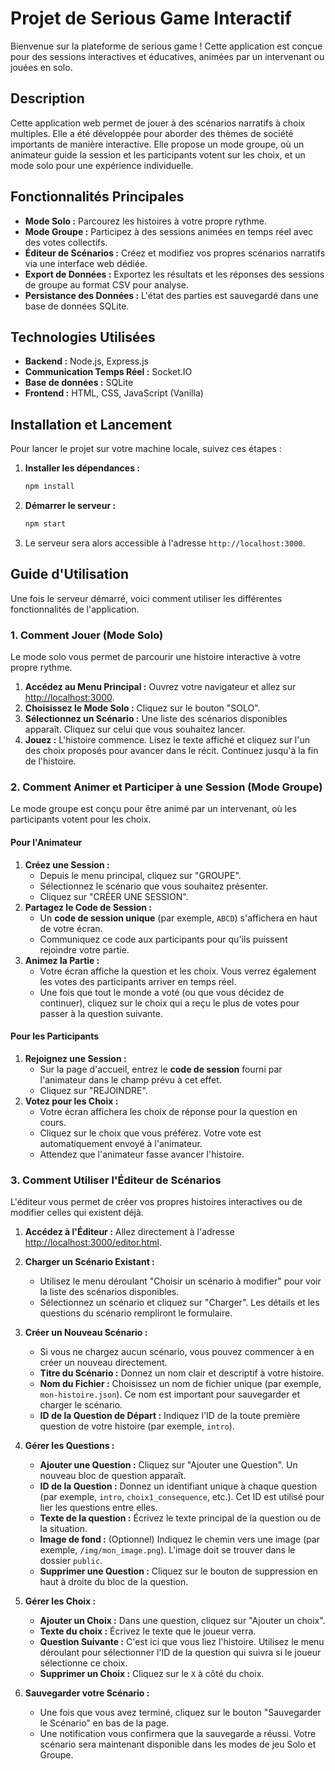 # Projet de Serious Game Interactif

Bienvenue sur la plateforme de serious game ! Cette application est conçue pour des sessions interactives et éducatives, animées par un intervenant ou jouées en solo.

## Description

Cette application web permet de jouer à des scénarios narratifs à choix multiples. Elle a été développée pour aborder des thèmes de société importants de manière interactive. Elle propose un mode groupe, où un animateur guide la session et les participants votent sur les choix, et un mode solo pour une expérience individuelle.

## Fonctionnalités Principales

-   **Mode Solo :** Parcourez les histoires à votre propre rythme.
-   **Mode Groupe :** Participez à des sessions animées en temps réel avec des votes collectifs.
-   **Éditeur de Scénarios :** Créez et modifiez vos propres scénarios narratifs via une interface web dédiée.
-   **Export de Données :** Exportez les résultats et les réponses des sessions de groupe au format CSV pour analyse.
-   **Persistance des Données :** L'état des parties est sauvegardé dans une base de données SQLite.

## Technologies Utilisées

-   **Backend :** Node.js, Express.js
-   **Communication Temps Réel :** Socket.IO
-   **Base de données :** SQLite
-   **Frontend :** HTML, CSS, JavaScript (Vanilla)

## Installation et Lancement

Pour lancer le projet sur votre machine locale, suivez ces étapes :

1.  **Installer les dépendances :**
    ```bash
    npm install
    ```

2.  **Démarrer le serveur :**
    ```bash
    npm start
    ```

3.  Le serveur sera alors accessible à l'adresse `http://localhost:3000`.

## Guide d'Utilisation

Une fois le serveur démarré, voici comment utiliser les différentes fonctionnalités de l'application.

### 1. Comment Jouer (Mode Solo)

Le mode solo vous permet de parcourir une histoire interactive à votre propre rythme.

1.  **Accédez au Menu Principal :** Ouvrez votre navigateur et allez sur [http://localhost:3000](http://localhost:3000).
2.  **Choisissez le Mode Solo :** Cliquez sur le bouton "SOLO".
3.  **Sélectionnez un Scénario :** Une liste des scénarios disponibles apparaît. Cliquez sur celui que vous souhaitez lancer.
4.  **Jouez :** L'histoire commence. Lisez le texte affiché et cliquez sur l'un des choix proposés pour avancer dans le récit. Continuez jusqu'à la fin de l'histoire.

### 2. Comment Animer et Participer à une Session (Mode Groupe)

Le mode groupe est conçu pour être animé par un intervenant, où les participants votent pour les choix.

#### Pour l'Animateur

1.  **Créez une Session :**
    *   Depuis le menu principal, cliquez sur "GROUPE".
    *   Sélectionnez le scénario que vous souhaitez présenter.
    *   Cliquez sur "CRÉER UNE SESSION".
2.  **Partagez le Code de Session :**
    *   Un **code de session unique** (par exemple, `ABCD`) s'affichera en haut de votre écran.
    *   Communiquez ce code aux participants pour qu'ils puissent rejoindre votre partie.
3.  **Animez la Partie :**
    *   Votre écran affiche la question et les choix. Vous verrez également les votes des participants arriver en temps réel.
    *   Une fois que tout le monde a voté (ou que vous décidez de continuer), cliquez sur le choix qui a reçu le plus de votes pour passer à la question suivante.

#### Pour les Participants

1.  **Rejoignez une Session :**
    *   Sur la page d'accueil, entrez le **code de session** fourni par l'animateur dans le champ prévu à cet effet.
    *   Cliquez sur "REJOINDRE".
2.  **Votez pour les Choix :**
    *   Votre écran affichera les choix de réponse pour la question en cours.
    *   Cliquez sur le choix que vous préférez. Votre vote est automatiquement envoyé à l'animateur.
    *   Attendez que l'animateur fasse avancer l'histoire.

### 3. Comment Utiliser l'Éditeur de Scénarios

L'éditeur vous permet de créer vos propres histoires interactives ou de modifier celles qui existent déjà.

1.  **Accédez à l'Éditeur :** Allez directement à l'adresse [http://localhost:3000/editor.html](http://localhost:3000/editor.html).

2.  **Charger un Scénario Existant :**
    *   Utilisez le menu déroulant "Choisir un scénario à modifier" pour voir la liste des scénarios disponibles.
    *   Sélectionnez un scénario et cliquez sur "Charger". Les détails et les questions du scénario rempliront le formulaire.

3.  **Créer un Nouveau Scénario :**
    *   Si vous ne chargez aucun scénario, vous pouvez commencer à en créer un nouveau directement.
    *   **Titre du Scénario :** Donnez un nom clair et descriptif à votre histoire.
    *   **Nom du Fichier :** Choisissez un nom de fichier unique (par exemple, `mon-histoire.json`). Ce nom est important pour sauvegarder et charger le scénario.
    *   **ID de la Question de Départ :** Indiquez l'ID de la toute première question de votre histoire (par exemple, `intro`).

4.  **Gérer les Questions :**
    *   **Ajouter une Question :** Cliquez sur "Ajouter une Question". Un nouveau bloc de question apparaît.
    *   **ID de la Question :** Donnez un identifiant unique à chaque question (par exemple, `intro`, `choix1_consequence`, etc.). Cet ID est utilisé pour lier les questions entre elles.
    *   **Texte de la question :** Écrivez le texte principal de la question ou de la situation.
    *   **Image de fond :** (Optionnel) Indiquez le chemin vers une image (par exemple, `/img/mon_image.png`). L'image doit se trouver dans le dossier `public`.
    *   **Supprimer une Question :** Cliquez sur le bouton de suppression en haut à droite du bloc de la question.

5.  **Gérer les Choix :**
    *   **Ajouter un Choix :** Dans une question, cliquez sur "Ajouter un choix".
    *   **Texte du choix :** Écrivez le texte que le joueur verra.
    *   **Question Suivante :** C'est ici que vous liez l'histoire. Utilisez le menu déroulant pour sélectionner l'ID de la question qui suivra si le joueur sélectionne ce choix.
    *   **Supprimer un Choix :** Cliquez sur le `X` à côté du choix.

6.  **Sauvegarder votre Scénario :**
    *   Une fois que vous avez terminé, cliquez sur le bouton "Sauvegarder le Scénario" en bas de la page.
    *   Une notification vous confirmera que la sauvegarde a réussi. Votre scénario sera maintenant disponible dans les modes de jeu Solo et Groupe.
